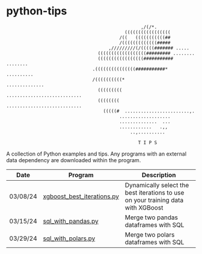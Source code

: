 # python-tips
                                                      ,/(/*.                 
                                                (((((((((((((((((            
                                              /((   (((((((((((##           
                                              /(((((((((((((#####           
                                          ,/////////(/(((((####### .....     
                                      ((((((((((((((((((######### ........  
                                      (((((((((((((((((########### ........  
                                    .(((((((((((((((###########* .......... 
                                    /((((((((((*             .............. 
                                      ((((((((( ............................ 
                                      (((((((( ............................  
                                        (((((#  ........................,.   
                                              ...................           
                                              ..............  ...           
                                              ............   .,,           
                                                  ..,..........
                                                  
                                                     T I P S
A collection of Python examples and tips. Any programs with an external data dependency are downloaded within the program.

Date          | Program       | Description
------------- | ------------- | ------------- 
03/08/24 | [xgboost_best_iterations.py](https://github.com/stu-code/python-tips/blob/main/xgboost_best_iterations.py) | Dynamically select the best iterations to use on your training data with XGBoost
03/15/24 | [sql_with_pandas.py](https://github.com/stu-code/python-tips/blob/main/sql_with_pandas.py) | Merge two pandas dataframes with SQL
03/29/24 | [sql_with_polars.py](https://github.com/stu-code/python-tips/blob/main/sql_with_polars.py) | Merge two polars dataframes with SQL
